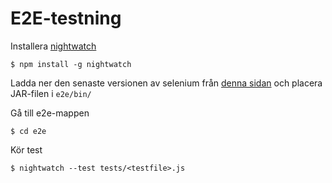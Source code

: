 # E2E-testning

Installera [nightwatch](http://nightwatchjs.org/)

    $ npm install -g nightwatch
    
Ladda ner den senaste versionen av selenium från [denna sidan](http://selenium-release.storage.googleapis.com/index.html) och placera JAR-filen i ``e2e/bin/``

Gå till e2e-mappen
    
    $ cd e2e
    
Kör test

    $ nightwatch --test tests/<testfile>.js

